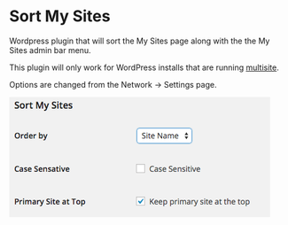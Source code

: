 # Sort My Sites
Wordpress plugin that will sort the My Sites page along with the the My Sites admin bar menu.

This plugin will only work for WordPress installs that are running [multisite](http://codex.wordpress.org/Create_A_Network).

Options are changed from the Network -> Settings page.

![Options Menu](https://github.com/tryonegg/sort-my-sites/blob/master/options-screenshot.png "Options Menu")
